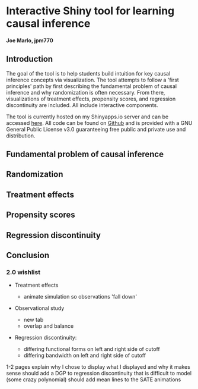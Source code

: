 # Interactive Shiny tool for learning causal inference
#### Joe Marlo, jpm770

## Introduction
The goal of the tool is to help students build intuition for key causal inference concepts via visualization. The tool attempts to follow a 'first principles' path by first describing the fundamental problem of causal inference and why randomization is often necessary. From there, visualizations of treatment effects, propensity scores, and regression discontinuity are included. All include interactive components.

The tool is currently hosted on my Shinyapps.io server and can be accessed [here](https://jmarlo.shinyapps.io/causal-tool/). All code can be found on [Github](https://github.com/joemarlo/causal-tool) and is provided with a GNU General Public License v3.0 guaranteeing free public and private use and distribution.

## Fundamental problem of causal inference

## Randomization

## Treatment effects

## Propensity scores

## Regression discontinuity

## Conclusion

### 2.0 wishlist
- Treatment effects
  - animate simulation so observations 'fall down'
  
- Observational study
  - new tab
  - overlap and balance
- Regression discontinuity:
  - differing functional forms on left and right side of cutoff
  - differing bandwidth on left and right side of cutoff

1-2 pages
explain why I chose to display what I displayed and why it makes sense
should add a DGP to regression discontinuity that is difficult to model (some crazy polynomial)
should add mean lines to the SATE animations
